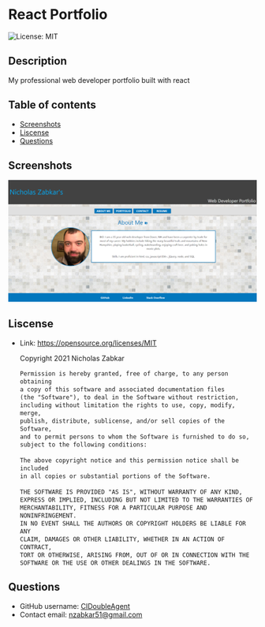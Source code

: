 # React Portfolio
  ![License: MIT](https://img.shields.io/badge/License-MIT-yellow.svg)
  ## Description
  My professional web developer portfolio built with react
  ## Table of contents
  * [Screenshots](#screenshots)
  * [Liscense](#liscense)
  * [Questions](#questions)
  ## Screenshots
  ![react-portfolio](https://github.com/CIDoubleAgent/react-portfolio/blob/main/src/components/images/react-portfolio.png?raw=true)
  
  ## Liscense
  * Link: https://opensource.org/licenses/MIT  

      Copyright 2021 Nicholas Zabkar

        Permission is hereby granted, free of charge, to any person obtaining 
        a copy of this software and associated documentation files 
        (the "Software"), to deal in the Software without restriction, 
        including without limitation the rights to use, copy, modify, merge, 
        publish, distribute, sublicense, and/or sell copies of the Software, 
        and to permit persons to whom the Software is furnished to do so, 
        subject to the following conditions:

        The above copyright notice and this permission notice shall be included 
        in all copies or substantial portions of the Software.

        THE SOFTWARE IS PROVIDED "AS IS", WITHOUT WARRANTY OF ANY KIND, 
        EXPRESS OR IMPLIED, INCLUDING BUT NOT LIMITED TO THE WARRANTIES OF 
        MERCHANTABILITY, FITNESS FOR A PARTICULAR PURPOSE AND NONINFRINGEMENT. 
        IN NO EVENT SHALL THE AUTHORS OR COPYRIGHT HOLDERS BE LIABLE FOR ANY 
        CLAIM, DAMAGES OR OTHER LIABILITY, WHETHER IN AN ACTION OF CONTRACT, 
        TORT OR OTHERWISE, ARISING FROM, OUT OF OR IN CONNECTION WITH THE 
        SOFTWARE OR THE USE OR OTHER DEALINGS IN THE SOFTWARE.
  ## Questions
  * GitHub username: [CIDoubleAgent](https://github.com/CIDoubleAgent)
  * Contact email: nzabkar51@gmail.com